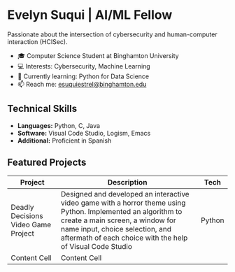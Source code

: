 # Evelyn Suqui | AI/ML Fellow 

Passionate about the intersection of cybersecurity and human-computer interaction (HCISec).

- 🎓 Computer Science Student at Binghamton University
- 💻 Interests: Cybersecurity, Machine Learning
- 🌱 Currently learning: Python for Data Science
- 📫 Reach me: esuquiestrel@binghamton.edu

## Technical Skills
- **Languages:** Python, C, Java
- **Software:** Visual Code Studio, Logism, Emacs
- **Additional:** Proficient in Spanish

## Featured Projects
| Project       | Description   | Tech |
| ------------- | ------------- | ------------- |
| Deadly Decisions Video Game Project  | Designed and developed an interactive video game with a horror theme using Python. Implemented an algorithm to create a main screen, a window for name input, choice selection, and aftermath of each choice with the help of Visual Code Studio |   Python   |
| Content Cell  | Content Cell  |      |

